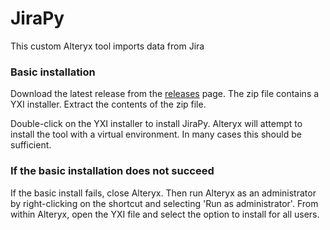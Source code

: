 # JiraPy

This custom Alteryx tool imports data from Jira

### Basic installation

Download the latest release from the [releases](https://github.com/Alteryx-Python/AlteryxTools/releases) page.  The zip file contains a YXI installer.  Extract the contents of the zip file.

Double-click on the YXI installer to install JiraPy.  Alteryx will attempt to install the tool with a virtual environment.  In many cases this should be sufficient.

### If the basic installation does not succeed

If the basic install fails, close Alteryx.  Then run Alteryx as an administrator by right-clicking on the shortcut and selecting 'Run as administrator'.  From within Alteryx, open the YXI file and select the option to install for all users.
